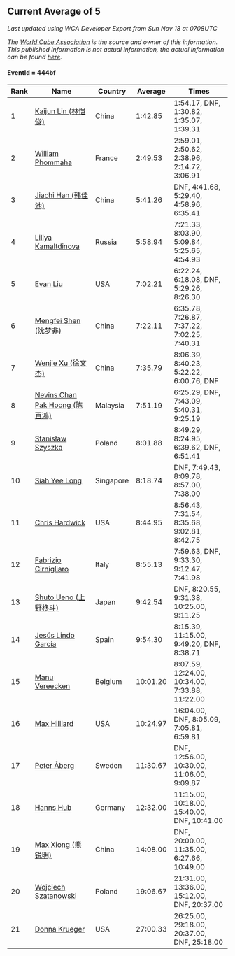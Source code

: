 ## Current Average of 5

*Last updated using WCA Developer Export from Sun Nov 18 at 0708UTC*

*The [World Cube Association](https://www.worldcubeassociation.org) is the source and owner of this information. This published information is not actual information, the actual information can be found [here](https://www.worldcubeassociation.org/results).*

#### EventId = 444bf

|Rank|Name|Country|Average|Times|  
|--|--|--|--|--|  
|1|[Kaijun Lin (林恺俊)](https://www.worldcubeassociation.org/persons/2013LINK01)|China|1:42.85|1:54.17, DNF, 1:30.82, 1:35.07, 1:39.31|  
|2|[William Phommaha](https://www.worldcubeassociation.org/persons/2015PHOM01)|France|2:49.53|2:59.01, 2:50.62, 2:38.96, 2:14.72, 3:06.91|  
|3|[Jiachi Han (韩佳池)](https://www.worldcubeassociation.org/persons/2014HANJ02)|China|5:41.26|DNF, 4:41.68, 5:29.40, 4:58.96, 6:35.41|  
|4|[Liliya Kamaltdinova](https://www.worldcubeassociation.org/persons/2012KAMA01)|Russia|5:58.94|7:21.33, 8:03.90, 5:09.84, 5:25.65, 4:54.93|  
|5|[Evan Liu](https://www.worldcubeassociation.org/persons/2009LIUE01)|USA|7:02.21|6:22.24, 6:18.08, DNF, 5:29.26, 8:26.30|  
|6|[Mengfei Shen (沈梦非)](https://www.worldcubeassociation.org/persons/2018SHEN07)|China|7:22.11|6:35.78, 7:26.87, 7:37.22, 7:02.25, 7:40.31|  
|7|[Wenjie Xu (徐文杰)](https://www.worldcubeassociation.org/persons/2016XUWE02)|China|7:35.79|8:06.39, 8:40.23, 5:22.22, 6:00.76, DNF|  
|8|[Nevins Chan Pak Hoong (陈百鸿)](https://www.worldcubeassociation.org/persons/2010CHAN20)|Malaysia|7:51.19|6:25.29, DNF, 7:43.09, 5:40.31, 9:25.19|  
|9|[Stanisław Szyszka](https://www.worldcubeassociation.org/persons/2016SZYS02)|Poland|8:01.88|8:49.29, 8:24.95, 6:39.62, DNF, 6:51.41|  
|10|[Siah Yee Long](https://www.worldcubeassociation.org/persons/2015LONG01)|Singapore|8:18.74|DNF, 7:49.43, 8:09.78, 8:57.00, 7:38.00|  
|11|[Chris Hardwick](https://www.worldcubeassociation.org/persons/2003HARD01)|USA|8:44.95|8:56.43, 7:31.54, 8:35.68, 9:02.81, 8:42.75|  
|12|[Fabrizio Cirnigliaro](https://www.worldcubeassociation.org/persons/2008CIRN01)|Italy|8:55.13|7:59.63, DNF, 9:33.30, 9:12.47, 7:41.98|  
|13|[Shuto Ueno (上野柊斗)](https://www.worldcubeassociation.org/persons/2008UENO01)|Japan|9:42.54|DNF, 8:20.55, 9:31.38, 10:25.00, 9:11.25|  
|14|[Jesús Lindo García](https://www.worldcubeassociation.org/persons/2013GARC08)|Spain|9:54.30|8:15.39, 11:15.00, 9:49.20, DNF, 8:38.71|  
|15|[Manu Vereecken](https://www.worldcubeassociation.org/persons/2010VERE01)|Belgium|10:01.20|8:07.59, 12:24.00, 10:34.00, 7:33.88, 11:22.00|  
|16|[Max Hilliard](https://www.worldcubeassociation.org/persons/2015HILL09)|USA|10:24.97|16:04.00, DNF, 8:05.09, 7:05.81, 6:59.81|  
|17|[Peter Åberg](https://www.worldcubeassociation.org/persons/2013ABER01)|Sweden|11:30.67|DNF, 12:56.00, 10:30.00, 11:06.00, 9:09.87|  
|18|[Hanns Hub](https://www.worldcubeassociation.org/persons/2013HUBH01)|Germany|12:32.00|11:15.00, 10:18.00, 15:40.00, DNF, 10:41.00|  
|19|[Max Xiong (熊锐明)](https://www.worldcubeassociation.org/persons/2015XION03)|China|14:08.00|DNF, 20:00.00, 11:35.00, 6:27.66, 10:49.00|  
|20|[Wojciech Szatanowski](https://www.worldcubeassociation.org/persons/2011SZAT01)|Poland|19:06.67|21:31.00, 13:36.00, 15:12.00, DNF, 20:37.00|  
|21|[Donna Krueger](https://www.worldcubeassociation.org/persons/2016KRUE03)|USA|27:00.33|26:25.00, 29:18.00, 20:37.00, DNF, 25:18.00|  
